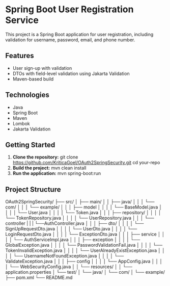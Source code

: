 # Spring Boot User Registration Service

This project is a Spring Boot application for user registration, including validation for username, password, email, and phone number.

## Features

- User sign-up with validation
- DTOs with field-level validation using Jakarta Validation
- Maven-based build

## Technologies

- Java
- Spring Boot
- Maven
- Lombok
- Jakarta Validation

## Getting Started

1. **Clone the repository:**  git clone https://github.com/KriticaGoel/OAuth2SpringSecurity.git cd your-repo
2. **Build the project:**  mvn clean install
3. **Run the application:** mvn spring-boot:run

## Project Structure
OAuth2SpringSecurity/
├── src/
│   ├── main/
│   │   ├── java/
│   │   │   └── com/
│   │   │       └── example/
│   │   │           ├── model
│   │   │           │   └── BaseModel.java
│   │   │           │   └── User.java
│   │   │           │   └── Token.java
│   │   │           ├── repository/
│   │   │           │   └── TokenRepository.java
│   │   │           │   └── UserRepository.java
│   │   │           └── controller
|   |   |                └──AuthController.java
│   │   │           ├── dto/
│   │   │           │   └── SignUpRequestDto.java
│   │   │           │   └── UserDto.java
│   │   │           │   └── LoginRequestDto.java
│   │   │           │   └── ExceptionDto.java
│   │   │           ├── service
│   │   │           │   └── AuthServiceImpl.java
│   │   │           ├── exception
│   │   │           │   └── GlobalException.java
│   │   │           │   └── PasswordValidationFail.java
│   │   │           │   └── TokenInvalidException.java
│   │   │           │   └── UserAlreadyExistException.java
│   │   │           │   └── UsernameNotFoundException.java
│   │   │           │   └── ValidateException.java
│   │   │           ├── config
│   │   │           │   └── AppConfig.java
│   │   │           │   └── WebSecurityConfig.java
│   │   └── resources/
│   │       └── application.properties
│   └── test/
│       └── java/
│           └── com/
│               └── example/
├── pom.xml
└── README.md
